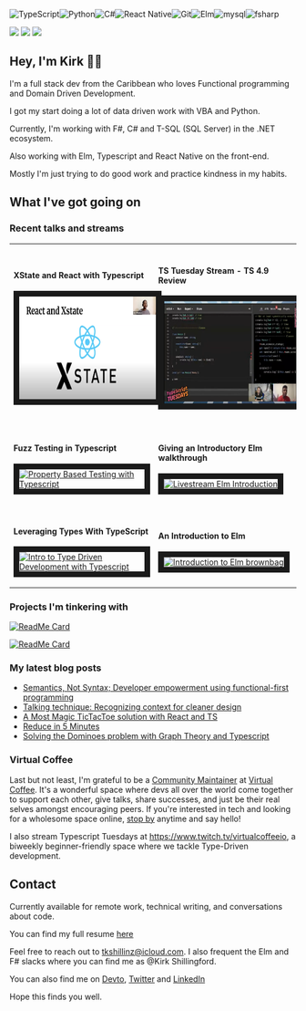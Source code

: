 <img alt="TypeScript" src="https://img.shields.io/badge/typescript%20-%23007ACC.svg?&style=for-the-badge&logo=typescript&logoColor=white"/><img alt="Python" src="https://img.shields.io/badge/python%20-%2314354C.svg?&style=for-the-badge&logo=python&logoColor=white"/><img alt="C#" src="https://img.shields.io/badge/c%23%20-%23239120.svg?&style=for-the-badge&logo=c-sharp&logoColor=white"/><img alt="React Native" src="https://img.shields.io/badge/react%20-%2320232a.svg?&style=for-the-badge&logo=react&logoColor=%2361DAFB"/><img alt="Git" src="https://img.shields.io/badge/git%20-%23F05033.svg?&style=for-the-badge&logo=git&logoColor=white"/><img alt="Elm" src="https://img.shields.io/badge/elm%20-%23239120.svg?&style=for-the-badge&logo=elm&logoColor=white"><img alt="mysql" src="https://img.shields.io/badge/mysql%20-%23007ACC.svg?&style=for-the-badge&logo=mysql&logoColor=white"><img alt="fsharp" src="https://img.shields.io/badge/f%23%20-%23F05033.svg?&style=for-the-badge&logo=f-sharp&logoColor=white">

![](https://img.shields.io/badge/Tools-Netlify-informational?style=for-the-badge&logo=netlify&logoColor=white&color=00AD9F)
![](https://img.shields.io/badge/Tools-GitHub-informational?style=for-the-badge&logo=GitHub&logoColor=white&color=4AB197)
![](https://img.shields.io/badge/Tools-Eleventy-informational?style=for-the-badge&logo=Eleventy&logoColor=white&color=4AB197)


<h2>Hey, I'm Kirk 👋🏾 </h2>
  
I'm a full stack dev from the Caribbean who loves Functional programming and Domain Driven Development.

I got my start doing a lot of data driven work with VBA and Python.

Currently, I'm working with F#, C# and T-SQL (SQL Server) in the .NET ecosystem. 

Also working with Elm, Typescript and React Native on the front-end.

Mostly I'm just trying to do good work and practice kindness in my habits.

## What I've got going on

### Recent talks and streams

<table class="table">
<tr>
<td>
<img width="441" height="1">

  <h4>XState and React with Typescript</h4>

<a href="https://www.youtube.com/watch?v=9zSBQH_N3po&t=4298s" target="_blank"><img src="https://github.com/tkshill/tkshill/blob/main/wiki_resources/xstate.png" 
alt="Xstate, react, and typescript presentation" width="240" height="180" border="10" /></a>

</td>
<td>
<img width="441" height="1">

  <h4>TS Tuesday Stream - TS 4.9 Review </h4>

<a href="https://www.youtube.com/watch?v=ya9ERIcY4Wk&t=162s" target="_blank"><img src="https://github.com/tkshill/tkshill/blob/a67a9f0b9c45256bff0683d63e0f185ce6895d37/wiki_resources/tstue.png" 
alt="Twitch stream talking about the latest features in Typescript 4.9" width="240" height="180" border="10" /></a>

</td>
</tr>
<tr>
<td>
<img width="441" height="1">

  <h4>Fuzz Testing in Typescript</h4>

<a href="https://youtu.be/ILl-ZphQAfc" target="_blank"><img src="https://user-images.githubusercontent.com/13292886/118856878-6a737c00-b8a5-11eb-8ff9-0bba905eac16.png" 
alt="Property Based Testing with Typescript" width="240" height="180" border="10" /></a>

</td>
<td>
<img width="441" height="1">

  <h4>Giving an Introductory Elm walkthrough</h4>

<a href="https://youtu.be/jTmH2zxhsNM" target="_blank"><img src="https://user-images.githubusercontent.com/13292886/118859306-15853500-b8a8-11eb-8976-81d0bd0c84ba.png" 
alt="Livestream Elm Introduction" width="240" height="180" border="10" /></a>

</td>
</tr>
<tr>
<td>
<img width="441" height="1">

  <h4>Leveraging Types With TypeScript</h4>

<a href="https://www.youtube.com/watch?v=IDLwHFwgNY4&t=3254s" target="_blank"><img src="https://user-images.githubusercontent.com/13292886/122840289-cf1c5f00-d2c7-11eb-9b06-795fe2c4e1f5.png" 
alt="Intro to Type Driven Development with Typescript" width="240" height="180" border="10" /></a>
</td>
<td>
<img width="441" height="1">

  <h4>An Introduction to Elm</h4>
  
<a href="https://youtu.be/1Wr98xR0uvY" target="_blank"><img src="https://user-images.githubusercontent.com/13292886/122840754-c37d6800-d2c8-11eb-8ffa-17117560f536.png" 
alt="Introduction to Elm brownbag" width="240" height="180" border="10" /></a>
</td>
</tr>
</table>

### Projects I'm tinkering with

[![ReadMe Card](https://github-readme-stats.vercel.app/api/pin/?username=tkshill&repo=quarto)](https://github.com/tkshill/Quarto)


[![ReadMe Card](https://github-readme-stats.vercel.app/api/pin/?username=tkshill&repo=typescript)](https://github.com/tkshill/Typescript)

### My latest blog posts 
<!-- MEDIUM-STORY-LIST:START -->
- [Semantics, Not Syntax; Developer empowerment using functional-first programming](https://dev.to/kirkcodes/semantics-not-syntax-developer-empowerment-using-functional-first-programming-45oo)
- [Talking technique: Recognizing context for cleaner design](https://dev.to/kirkcodes/talking-technique-recognizing-context-for-cleaner-design-32o1)
- [A Most Magic TicTacToe solution with React and TS](https://dev.to/kirkcodes/a-most-magic-tictactoe-solution-with-react-and-ts-4pje)
- [Reduce in 5 Minutes](https://dev.to/kirkcodes/reduce-in-5-minutes-462i)
- [Solving the Dominoes problem with Graph Theory and Typescript](https://dev.to/kirkcodes/solving-the-dominoes-problem-with-graph-theory-and-typescript-45f2)
<!-- MEDIUM-STORY-LIST:END -->

### Virtual Coffee

Last but not least, I'm grateful to be a [Community Maintainer](https://virtualcoffee.io/members/) at [Virtual Coffee](https://virtualcoffee.io/members/). It's a wonderful space where devs all over the world come together to support each other, give talks, share successes, and just be their real selves amongst encouraging peers. If you're interested in tech and looking for a wholesome space online, [stop by](https://virtualcoffee.io/events/) anytime and say hello!

I also stream Typescript Tuesdays at https://www.twitch.tv/virtualcoffeeio, a biweekly beginner-friendly space where we tackle Type-Driven development.


## Contact

Currently available for remote work, technical writing, and conversations about code.

You can find my full resume [here](https://github.com/tkshill/tkshill/blob/main/KirkShillingfordResumeGithub.pdf)

Feel free to reach out to tkshillinz@icloud.com. I also frequent the Elm and F# slacks where you can find me as @Kirk Shillingford.

You can also find me on [Devto](https://dev.to/kirkcodes), [Twitter](https://twitter.com/KirkCodes) and [LinkedIn](https://www.linkedin.com/in/tkshillingford/)

Hope this finds you well.

